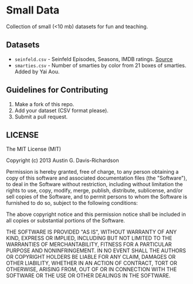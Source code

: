 # Small Data

Collection of small (<10 mb) datasets for fun and teaching.

## Datasets

- `seinfeld.csv` - Seinfeld Episodes, Seasons, IMDB ratings.
  [Source](http://www.reddit.com/r/dataisbeautiful/comments/1g7jw2/seinfeld_imdb_episode_ratings_oc/)
- `smarties.csv` - Number of smarties by color from 21 boxes of
  smarties. Added by Yai Aou.

## Guidelines for Contributing

1. Make a fork of this repo.
2. Add your dataset (CSV format please).
3. Submit a pull request.

## LICENSE

The MIT License (MIT)

Copyright (c) 2013 Austin G. Davis-Richardson

Permission is hereby granted, free of charge, to any person obtaining a
copy of this software and associated documentation files (the
"Software"), to deal in the Software without restriction, including
without limitation the rights to use, copy, modify, merge, publish,
distribute, sublicense, and/or sell copies of the Software, and to
permit persons to whom the Software is furnished to do so, subject to
the following conditions:

The above copyright notice and this permission notice shall be included
in all copies or substantial portions of the Software.

THE SOFTWARE IS PROVIDED "AS IS", WITHOUT WARRANTY OF ANY KIND, EXPRESS
OR IMPLIED, INCLUDING BUT NOT LIMITED TO THE WARRANTIES OF
MERCHANTABILITY, FITNESS FOR A PARTICULAR PURPOSE AND NONINFRINGEMENT.
IN NO EVENT SHALL THE AUTHORS OR COPYRIGHT HOLDERS BE LIABLE FOR ANY
CLAIM, DAMAGES OR OTHER LIABILITY, WHETHER IN AN ACTION OF CONTRACT,
TORT OR OTHERWISE, ARISING FROM, OUT OF OR IN CONNECTION WITH THE
SOFTWARE OR THE USE OR OTHER DEALINGS IN THE SOFTWARE.
